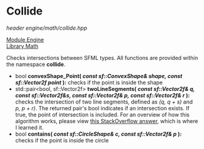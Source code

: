 # Collide
*header*
*engine/math/collide.hpp*

[Module Engine](../engine.md)  
[Library Math](math.md)

Checks intersections between SFML types. All functions are provided within the namespace **collide**.

- bool **convexShape_Point( *const sf::ConvexShape& shape, const sf::Vector2f point* ):** checks if the point is inside the shape
- std::pair<bool, sf::Vector2f> **twoLineSegments( *const sf::Vector2f& q, const sf::Vector2f&s, const sf::Vector2f& p, const sf::Vector2f& r* ):** checks the intersection of two line segments, defined as *(q, q + s)* and *p, p + r)*. The returned pair's bool indicates if an intersection exists. If true, the point of intersection is included. For an overview of how this algorithm works, please view [this StackOverflow answer](https://stackoverflow.com/questions/563198/how-do-you-detect-where-two-line-segments-intersect), which is where I learned it.
- bool **contains( *const sf::CircleShape& c, const sf::Vector2f& p* ):** checks if the point is inside the circle